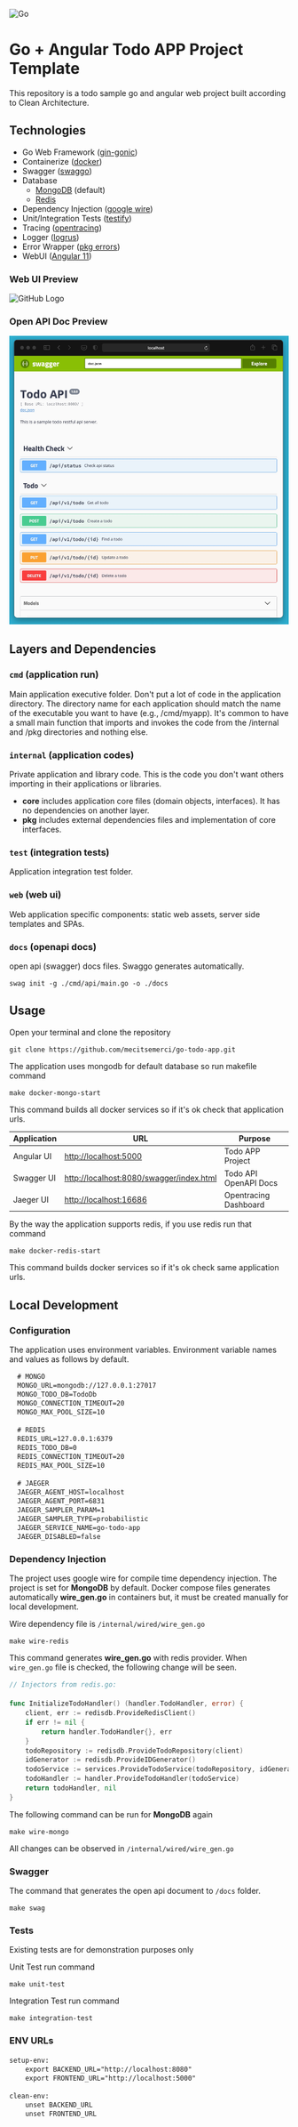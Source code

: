 ![Go](https://github.com/mecitsemerci/go-todo-app/workflows/Go/badge.svg?branch=master)

# Go + Angular Todo APP Project Template

This repository is a todo sample go and angular web project built according to Clean Architecture.  

## Technologies

* Go Web Framework ([gin-gonic](https://github.com/gin-gonic/gin))
* Containerize ([docker](https://www.docker.com/))
* Swagger ([swaggo](https://github.com/swaggo/swag))
* Database
  * [MongoDB](https://www.mongodb.com/) (default)
  * [Redis](https://redis.io/)
* Dependency Injection ([google wire](https://github.com/google/wire))
* Unit/Integration Tests ([testify](https://github.com/stretchr/testify))
* Tracing ([opentracing](https://github.com/opentracing/opentracing-go))
* Logger ([logrus](https://github.com/sirupsen/logrus))
* Error Wrapper ([pkg errors](https://github.com/pkg/errors))
* WebUI ([Angular 11](https://angular.io/))

### Web UI Preview

![GitHub Logo](https://github.com/mecitsemerci/blog/blob/master/src/images/angular_ui.gif?raw=true)

### Open API Doc Preview

![GitHub Logo](https://github.com/mecitsemerci/blog/blob/master/src/images/swagger_ui.jpg?raw=true)

## Layers and Dependencies

### `cmd` (application run)

Main application executive folder. Don't put a lot of code in the application directory.
The directory name for each application should match the name of the executable you want to have (e.g., /cmd/myapp).
It's common to have a small main function that imports and invokes the code from the /internal and /pkg directories and nothing else.

### `internal` (application codes)

Private application and library code. This is the code you don't want others importing in their applications or libraries.

* **core** includes application core files (domain objects, interfaces). It has no dependencies on another layer.
* **pkg** includes external dependencies files and implementation of core interfaces.

### `test` (integration tests)

Application integration test folder.

### `web` (web ui)

Web application specific components: static web assets, server side templates and SPAs.

### `docs` (openapi docs)

open api (swagger) docs files. Swaggo generates automatically.

    swag init -g ./cmd/api/main.go -o ./docs

## Usage

Open your terminal and clone the repository

    git clone https://github.com/mecitsemerci/go-todo-app.git

The application uses mongodb for default database so run makefile command

    make docker-mongo-start

This command builds all docker services so if it's ok check that application urls.  

Application | URL | Purpose
------------ | -------------| -------------
Angular UI | <http://localhost:5000> | Todo APP Project
Swagger UI | <http://localhost:8080/swagger/index.html> | Todo API OpenAPI Docs
Jaeger UI | <http://localhost:16686> | Opentracing Dashboard

By the way the application supports redis, if you use redis run that command

    make docker-redis-start

This command builds docker services so if it's ok check same application urls.

## Local Development

### Configuration

  The application uses environment variables. Environment variable names and values as follows by default.

  ```
    # MONGO
    MONGO_URL=mongodb://127.0.0.1:27017
    MONGO_TODO_DB=TodoDb
    MONGO_CONNECTION_TIMEOUT=20
    MONGO_MAX_POOL_SIZE=10
    
    # REDIS
    REDIS_URL=127.0.0.1:6379
    REDIS_TODO_DB=0
    REDIS_CONNECTION_TIMEOUT=20
    REDIS_MAX_POOL_SIZE=10
    
    # JAEGER
    JAEGER_AGENT_HOST=localhost
    JAEGER_AGENT_PORT=6831
    JAEGER_SAMPLER_PARAM=1
    JAEGER_SAMPLER_TYPE=probabilistic
    JAEGER_SERVICE_NAME=go-todo-app
    JAEGER_DISABLED=false
  ```  

### Dependency Injection

  The project uses google wire for compile time dependency injection. The project is set for **MongoDB** by default.
  Docker compose files generates automatically **wire_gen.go** in containers but, it must be created manually for local development.
  
  Wire dependency file is `/internal/wired/wire_gen.go`
  
    make wire-redis
  
  This command generates **wire_gen.go** with redis provider. When `wire_gen.go` file is checked, the following change will be seen.

  ```go
  // Injectors from redis.go:
  
  func InitializeTodoHandler() (handler.TodoHandler, error) {
      client, err := redisdb.ProvideRedisClient()
      if err != nil {
          return handler.TodoHandler{}, err
      }
      todoRepository := redisdb.ProvideTodoRepository(client)
      idGenerator := redisdb.ProvideIDGenerator()
      todoService := services.ProvideTodoService(todoRepository, idGenerator)
      todoHandler := handler.ProvideTodoHandler(todoService)
      return todoHandler, nil
  }
  ```

  The following command can be run for **MongoDB** again

    make wire-mongo
  
  All changes can be observed in `/internal/wired/wire_gen.go`
  
### Swagger
  
  The command that generates the open api document to `/docs` folder.

    make swag

### Tests

  Existing tests are for demonstration purposes only

  Unit Test run command  

    make unit-test
  
  Integration Test run command
  
    make integration-test

### ENV URLs

    setup-env:
        export BACKEND_URL="http://localhost:8080"
        export FRONTEND_URL="http://localhost:5000"

    clean-env:
        unset BACKEND_URL
        unset FRONTEND_URL

